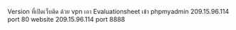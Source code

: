 Version ที่เปิดเว็บติด ด้วย vpn 
เอา Evaluationsheet เข้า phpmyadmin 209.15.96.114 port 80
website 209.15.96.114 port 8888

